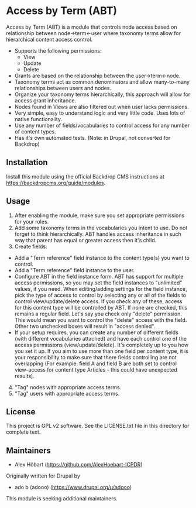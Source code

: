 Access by Term (ABT)
====================

Access by Term (ABT) is a module that controls node access based on relationship between node->term<-user where taxonomy terms allow for hierarchical content access control.

- Supports the following permissions:
  - View
  - Update
  - Delete 
- Grants are based on the relationship between the user->term<-node.
- Taxonomy terms act as common denominators and allow many-to-many relationships between users and nodes.
- Organize your taxonomy terms hierarchically, this approach will allow for access grant inheritance.
- Nodes found in Views are also filtered out when user lacks permissions.
- Very simple, easy to understand logic and very little code. Uses lots of native functionality.
- Use any number of fields/vocabularies to control access for any number of content types.
- Has it's own automated tests. (Note: in Drupal, not converted for Backdrop)

Installation
------------
Install this module using the official Backdrop CMS instructions at https://backdropcms.org/guide/modules.

Usage
-----
1. After enabling the module, make sure you set appropriate permissions for your roles.
2. Add some taxonomy terms in the vocabularies you intent to use. Do not forget to think hierarchically. ABT handles access inheritance in such way that parent has equal or greater access then it's child.
3. Create fields:
  - Add a "Term reference" field instance to the content type(s) you want to control.
  - Add a "Term reference" field instance to the user.
  - Configure ABT in the field instance form. ABT has support for multiple access permissions, so you may set the field instances to "unlimited" values, if you need. When editing/adding settings for the field instance, pick the type of access to control by selecting any or all of the fields to control view/update/delete access. If you check any of these, access for this content type will be controlled by ABT. If none are checked, this remains a regular field. Let's say you check only "delete" permission. This would mean you want to control the "delete" access with the field. Other two unchecked boxes will result in "access denied".
  - If your setup requires, you can create any number of different fields (with different vocabularies attached) and have each control one of the access permissions (view/update/delete). It's completely up to you how you set it up. If you aim to use more than one field per content type, it is your responsibility to make sure that there fields controlling are not overlapping (For example: field A and field B are both set to control view-access for content type Articles - this could have unexpected results).
4. "Tag" nodes with appropriate access terms.
5. "Tag" users with appropriate access terms.

License
-------
This project is GPL v2 software. See the LICENSE.txt file in this directory for complete text.

Maintainers
-----------
- Alex Höbart (https://github.com/AlexHoebart-ICPDR)

Originally written for Drupal by
- ado b (adooo) (https://www.drupal.org/u/adooo)

This module is seeking additional maintainers.
